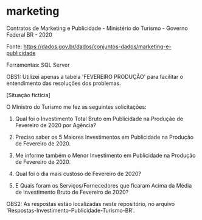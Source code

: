 # marketing

Contratos de Marketing e Publicidade - Ministério do Turismo - Governo Federal BR - 2020

Fonte: https://dados.gov.br/dados/conjuntos-dados/marketing-e-publicidade

Ferramentas: SQL Server


OBS1: Utilizei apenas a tabela 'FEVEREIRO PRODUÇÃO' para facilitar o entendimento das resoluções dos problemas.


[Situação fictícia]

O Ministro do Turismo me fez as seguintes solicitações:

1. Qual foi o Investimento Total Bruto em Publicidade na Produção de Fevereiro de 2020 por Agência?

2. Preciso saber os 5 Maiores Investimentos em Publicidade na Produção de Fevereiro de 2020.

3. Me informe também o Menor Investimento em Publicidade na Produção de Fevereiro de 2020.

4. Qual foi o dia mais custoso de Fevereiro de 2020?

5. E Quais foram os Serviços/Fornecedores que ficaram Acima da Média de Investimento Bruto de Fevereiro de 2020? 


OBS2: As respostas estão localizadas neste repositório, no arquivo 'Respostas-Investimento-Publicidade-Turismo-BR'.

